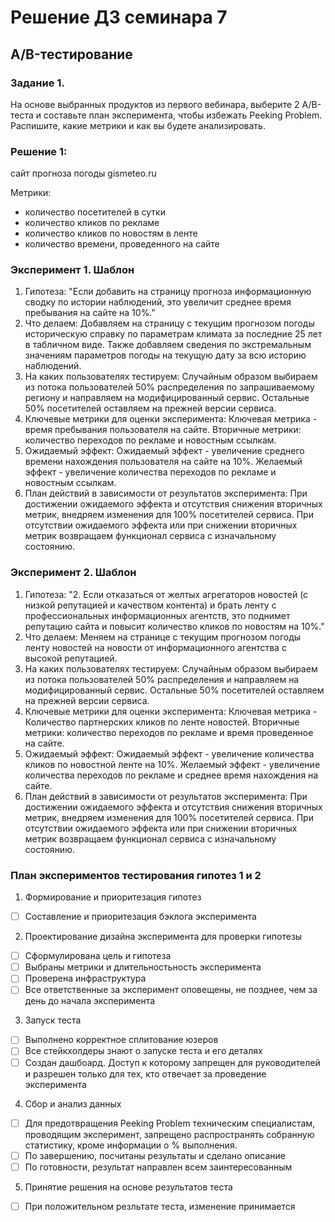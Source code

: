 ﻿# Решение ДЗ семинара 7
## A/B-тестирование

### Задание 1.
На основе выбранных продуктов из первого вебинара, выберите 2 A/B-теста и составьте план эксперимента,
чтобы избежать Peeking Problem.
Распишите, какие метрики и как вы будете анализировать.


### Решение 1:

сайт прогноза погоды gismeteo.ru

Метрики:
* количество посетителей в сутки
* количество кликов по рекламе
* количество кликов по новостям в ленте
* количество времени, проведенного на сайте

### Эксперимент 1. Шаблон

1. Гипотеза:
"Если добавить на страницу прогноза информационную сводку по истории наблюдений, это увеличит среднее время пребывания на сайте на 10%."
2. Что делаем:
Добавляем на страницу с текущим прогнозом погоды историческую справку по параметрам климата за последние 25 лет в табличном виде. Также добавляем сведения по экстремальным значениям параметров погоды на текущую дату за всю историю наблюдений.
3. На каких пользователях тестируем:
Случайным образом выбираем из потока пользователей 50% распределения по запрашиваемому региону и направляем на модифицированный сервис. Остальные 50% посетителей оставляем на прежней версии сервиса.
4. Ключевые метрики для оценки эксперимента:
Ключевая метрика - время пребывания пользователя на сайте. Вторичные метрики: количество переходов по рекламе и новостным ссылкам.
5. Ожидаемый эффект:
Ожидаемый эффект - увеличение среднего времени нахождения пользователя на сайте на 10%. Желаемый эффект - увеличение количества переходов по рекламе и новостным ссылкам.
6. План действий в зависимости от результатов эксперимента:
При достижении ожидаемого эффекта и отсутствия снижения вторичных метрик, внедряем изменения для 100% посетителей сервиса. При отсутствии ожидаемого эффекта или при снижении вторичных метрик возвращаем функционал сервиса с изначальному состоянию.

### Эксперимент 2. Шаблон

1. Гипотеза:
"2. Если отказаться от желтых агрегаторов новостей (с низкой репутацией и качеством контента) и брать ленту с профессиональных информационных агентств, это поднимет репутацию сайта и повысит количество кликов по новостям на 10%."
2. Что делаем:
Меняем на странице с текущим прогнозом погоды ленту новостей на новости от информационного агентства с высокой репутацией.
3. На каких пользователях тестируем:
Случайным образом выбираем из потока пользователей 50% распределения и направляем на модифицированный сервис. Остальные 50% посетителей оставляем на прежней версии сервиса.
4. Ключевые метрики для оценки эксперимента:
Ключевая метрика - Количество партнерских кликов по ленте новостей. Вторичные метрики: количество переходов по рекламе и время проведенное на сайте.
5. Ожидаемый эффект:
Ожидаемый эффект - увеличение количества кликов по новостной ленте на 10%. Желаемый эффект - увеличение количества переходов по рекламе и среднее время нахождения на сайте.
6. План действий в зависимости от результатов эксперимента:
При достижении ожидаемого эффекта и отсутствия снижения вторичных метрик, внедряем изменения для 100% посетителей сервиса. При отсутствии ожидаемого эффекта или при снижении вторичных метрик возвращаем функционал сервиса с изначальному состоянию.

### План экспериментов тестирования гипотез 1 и 2

1. Формирование и приоритезация гипотез
- [ ] Составление и приоритезация бэклога эксперимента
2. Проектирование дизайна эксперимента для проверки гипотезы
- [ ] Сформулирована цель и гипотеза
- [ ] Выбраны метрики и длительностьность эксперимента
- [ ] Проверена инфраструктура
- [ ] Все ответственные за эксперимент оповещены, не позднее, чем за день до начала эксперимента
3. Запуск теста
- [ ] Выполнено корректное сплитование юзеров
- [ ] Все стейкхолдеры знают о запуске теста и его деталях
- [ ] Создан дашбоард. Доступ к которому запрещен для руководителей и разрешен только для тех, кто отвечает за проведение эксперимента
4. Сбор и анализ данных
- [ ] Для предотвращения Peeking Problem техническим специалистам, проводящим эксперимент, запрещено распространять собранную статистику, кроме информации о % выполнения.
- [ ] По завершению, посчитаны результаты и сделано описание
- [ ] По готовности, результат направлен всем заинтересованным
5. Принятие решения на основе результатов теста
- [ ] При положительном резльтате теста, изменение принимается
